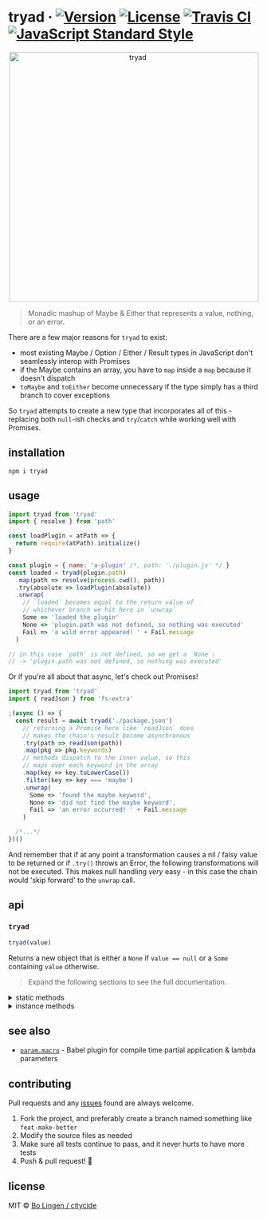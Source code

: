 # tryad &middot; [![Version](https://img.shields.io/npm/v/tryad.svg?style=flat-square&maxAge=3600)](https://www.npmjs.com/package/tryad) [![License](https://img.shields.io/npm/l/tryad.svg?style=flat-square&maxAge=3600)](https://www.npmjs.com/package/tryad) [![Travis CI](https://img.shields.io/travis/citycide/tryad.svg?style=flat-square&maxAge=3600)](https://travis-ci.org/citycide/tryad) [![JavaScript Standard Style](https://img.shields.io/badge/code%20style-standard-brightgreen.svg?style=flat-square&maxAge=3600)](https://standardjs.com)

<p align="center">
  <img src="https://raw.githubusercontent.com/citycide/tryad/master/.media/logo.svg" width="500" alt="tryad">
</p>

> Monadic mashup of Maybe & Either that represents a value, nothing, or an error.

There are a few major reasons for `tryad` to exist:

* most existing Maybe / Option / Either / Result types in JavaScript don't
  seamlessly interop with Promises
* if the Maybe contains an array, you have to `map` inside a `map` because it
  doesn't dispatch
* `toMaybe` and `toEither` become unnecessary if the type simply has a third branch
  to cover exceptions

So `tryad` attempts to create a new type that incorporates all of this - replacing
both `null`-ish checks and `try`/`catch` while working well with Promises.

## installation

```console
npm i tryad
```

## usage

```js
import tryad from 'tryad'
import { resolve } from 'path'

const loadPlugin = atPath => {
  return require(atPath).initialize()
}

const plugin = { name: 'a-plugin' /*, path: './plugin.js' */ }
const loaded = tryad(plugin.path)
  .map(path => resolve(process.cwd(), path))
  .try(absolute => loadPlugin(absolute))
  .unwrap(
    // `loaded` becomes equal to the return value of
    // whichever branch we hit here in `unwrap`
    Some => 'loaded the plugin'
    None => 'plugin.path was not defined, so nothing was executed'
    Fail => 'a wild error appeared! ' + Fail.message
  )

// in this case `path` is not defined, so we get a `None`:
// -> 'plugin.path was not defined, so nothing was executed'
```

Or if you're all about that async, let's check out Promises!

```js
import tryad from 'tryad'
import { readJson } from 'fs-extra'

;(async () => {
  const result = await tryad('./package.json')
    // returning a Promise here like `readJson` does
    // makes the chain's result become asynchronous
    .try(path => readJson(path))
    .map(pkg => pkg.keywords)
    // methods dispatch to the inner value, so this
    // maps over each keyword in the array
    .map(key => key.toLowerCase())
    .filter(key => key === 'maybe')
    .unwrap(
      Some => 'found the maybe keyword',
      None => 'did not find the maybe keyword',
      Fail => 'an error occurred! ' + Fail.message
    )

  /*...*/
})()
```

And remember that if at any point a transformation causes a nil / falsy value
to be returned or if `.try()` throws an Error, the following transformations
will not be executed. This makes null handling _very_ easy - in this case
the chain would 'skip forward' to the `unwrap` call.

## api

### `tryad`

```js
tryad(value)
```

Returns a new object that is either a `None` if `value == null` or a `Some`
containing `value` otherwise.

> Expand the following sections to see the full documentation.

<details>
  <summary>static methods</summary>

#### `of`

```js
tryad.of(value)
```

Alternate constructor that checks for truthiness rather than loose equality to `null`.

#### `try`

```js
tryad.try(value, fn)
```

Shortcut for `tryad.of(value).try(fn)`. If `value != null` it will be applied
to the function `fn`, and any errors will be caught to transform the `tryad`
into a `Fail`. `fn` is only executed on a `Some`.

> **Arguments**

  * `value: any`
  * `fn: value -> any`

    Function that will receive `value` as its only parameter. All errors are
    caught and returned in a new `Fail` object.

> **Returns** `Some | None | Fail`

#### `async`

```js
tryad.async(value)
```

Asynchronous version of the `tryad` constructor that accepts `value` as a
Promise, or wraps it in one if it isn't already a Promise.

#### `async.of`

```js
tryad.async.of(value)
```

Asynchronous version of the `tryad.of` constructor that accepts `value` as a
Promise, or wraps it in one if it isn't already a Promise.

#### `isSomeLike`

```js
tryad.isSomeLike(value)
```

Useful for checking if an arbitrary object is a `Some`, meaning
it is not `== null` and has an `isSome` method that returns `true`.

> **Arguments**

  * `value: any`

> **Returns** `Boolean`

#### `isNoneLike`

```js
tryad.isNoneLike(value)
```

Useful for checking if an arbitrary object is a `None`, meaning
it is not `== null` and has an `isNone` method that returns `true`.

> **Arguments**

  * `value: any`

> **Returns** `Boolean`

#### `isFailLike`

```js
tryad.isFailLike(value)
```

Useful for checking if an arbitrary object is a `Fail`, meaning
it is not `== null` and has an `isFail` method that returns `true`.

> **Arguments**

  * `value: any`

> **Returns** `Boolean`

</details>

<details>
  <summary>instance methods</summary>

These methods are callable on instances of a `Some`, `None`, or `Fail`.
Examples will use the name `box` to represent one of these instances.

#### `filter`

```js
box.filter(fn)
```

`fn` will only be executed if `box` is a `Some`, and receives its value as its
only argument. If it returns falsy, a `None` will be returned. If it returns
truthy, the current instance is returned as-is. Dispatches to `value.filter()`
if it is callable.

> **Arguments**

  * `fn: (value) -> Boolean`

> **Returns** `Some | None`

#### `flatMap`

```js
box.flatMap(fn)
```

`fn` will only be executed if `box` is a `Some`, and receives its value as its
only argument. Any returned `tryad` will be absorbed. Dispatches to `value.flatMap()`
if it is callable.

> **Arguments**

  * `fn: (value) -> Some | None | Fail`

> **Returns** `Some | None | Fail`

#### `forEach`

```js
box.forEach(fn)
```

`fn` will only be executed if `box` is a `Some`, and receives its value as its
only argument. This method ends the chain. Dispatches to `value.forEach()` if
it is callable.

> **Arguments**

  * `fn: (value) -> any`

> **Returns** `undefined`

#### `includes`

```js
box.includes(other)
```

If `box` is a Some, compares `other` against the value contained within `box`
and returns `true` if they are equal. Returns `false` if `box` is not a `Some`.
Dispatches to `value.includes()` if it is callable.

> **Returns** `Boolean`

#### `map`

```js
box.map(fn)
```

`fn` will only be executed if `box` is a `Some`, and receives its value as its
only argument. The return value will be used to construct a new `tryad`. If
`fn` will return a `tryad`, you probably want to use `flatMap` instead.
Dispatches to `value.map()` if it is callable.

> **Arguments**

  * `fn: (value) -> any`

> **Returns** `Some | None`

#### `orElse`

```js
box.orElse(fn)
```

`fn` is only called if `box` is a `None` or a `Fail`. If `box` is a `Fail`,
`fn` will receive the error contained within.

> **Arguments**

  * `fn: (error?) -> any`

> **Returns** `Some | any`

#### `orSome`

```js
box.orSome(other)
```

Returns the value contained within `box` if it is a `Some`, or returns
`other` if it is a `None` or a `Fail`. This method ends the chain.

> **Arguments**

  * `other: any`

> **Returns** `any`

#### `some`

```js
box.some()
```

Returns the value contained within `box`. Throws if `box` is not a `Some`, so it's safer to use [`orSome`](#-orSome-). This method ends the chain.

> **Returns** `any`

#### `try`

```js
box.try(fn)
```

Attempts to call `fn(value)` and catches any error that occurs, returning a
`Fail` with the error. Not executed if `box` is not a `Some`.

> **Arguments**

  * `fn: value -> Some | None | Fail`

> **Returns** `Some | None | Fail`

#### `unwrap`

```js
box.unwrap(ifSome, ifNone, ifFail)
```

Calls whichever function corresponds to the instance type and returns its
value.

> **Arguments**

  * `ifSome: value -> any`
  * `ifNone: () -> any`
  * `ifFail: error -> any`

> **Returns** `any`

</details>

## see also

- [`param.macro`](https://github.com/citycide/param.macro) - Babel plugin for compile time partial application & lambda parameters

## contributing

Pull requests and any [issues](https://github.com/citycide/tryad/issues)
found are always welcome.

1. Fork the project, and preferably create a branch named something like `feat-make-better`
2. Modify the source files as needed
3. Make sure all tests continue to pass, and it never hurts to have more tests
4. Push & pull request! :tada:

## license

MIT © [Bo Lingen / citycide](https://github.com/citycide)
